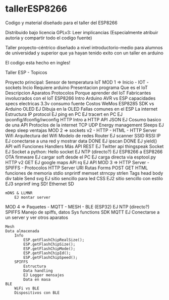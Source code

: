 # tallerESP8266
Codigo y material diseñado para el taller del ESP8266

Distribuido bajo licencia GPLv3: Leer implicancias (Especialmente atribuir autoria y compartir todo el codigo fuente)

Taller proyecto-céntrico diseñado a nivel introductorio-medio para alumnos de universidad y superior que ya hayan tenido exito con un taller en arduino

El codigo esta hecho en ingles!

Taller ESP - Topicos

Proyecto principal: Sensor de temperatura IoT
MOD 1 => Inicio - IOT - sockets
	Incio
		Requiere arduino
		Presentacion programa
	Que es el IoT
		Descripcion
		Aparatos
		Protocolos
		Porque aprender del IoT
		Fabricantes involucrados con el IoT
	ESP8266
		Intro
		Arduino AVR vs ESP
		capacidades
		specs electricas
			3.3v
			consumo
			fuente
		Costos
		WeMos
		ESP8285
		SDK vs Arduino
		OLED
			EJ Dibuja en la OLED
			Fallas comunes en el ESP
	La internet
		Estructura
		IP protocol
			EJ ping en PC
			EJ tracert en PC
			EJ ipconfig/ifconfig/iwconfig
		HTTP
			Intro a HTTP
		API
			JSON
			EJ Cosumo basico de una API
		Protoclos de la internet
			TCP
			UDP
	Energy management
		Sleeps
		EJ deep sleep
		ventajas
MOD 2 => sockets v2 - HTTP - HTML - HTTP Server
	Wifi
		Arquitectura del Wifi
		Modelo de redes
		Router
		EJ scanner
		SSID
		RSSI
		IP
		EJ conectarse a una red y mostrar data DONE
		EJ ipscan DONE
		EJ yield()
		API wifi
			Funciones
			Handlers
	Más API
		REST
		EJ Twitter api thingspeak
	Socket
		EJ Socket a python: Hello socket
	EJ NTP (directo?)
	EJ ESP8266 a ESP8266
	OTA firmware
		EJ cargar soft desde el PC
		EJ carga directa via esptool.py
	HTTP v2
		GET
		EJ google maps API rq
		EJ API
MOD 3 => HTTP Server - SPIFFS - Protocolos
	HTTP Server
		URI
		Rutas
		Forms
			POST
			GET
		HTML
			funciones de memoria
				stdio
					snprintf
					memset
					strncpy
					strlen
			Tags
				head
				body
				div
				table
			Send svg
			EJ sitio sencillo para led
			CSS
			EJ2 sitio sencillo con estilo
			EJ3 snprintf
			img
			SD!
	Ethernet
	SD
	
	mDNS & LLMNR
		EJ montar server
	
MOD 4 => Paquetes - MQTT - MESH - BLE (ESP32)
	EJ NTP (directo?)
	SPIFFS
		Manejo de spiffs, datos
	Sys functions
	SDK
	MQTT
		EJ Conectarse a un server y ver otros aparatos
		
	Mesh
	Data almacenada
		Info
			ESP.getFlashChipRealSize();
			ESP.getFlashChipSize();
			ESP.getFlashChipMode();
			ESP.getFlashChipId();
			ESP.getFlashChipSpeed();
		SPIFFS
			Estructura
			Data handling
			EJ Logger mensajes
			Data en masa
    BLE
		WiFi vs BLE
		Dispositivos con BLE